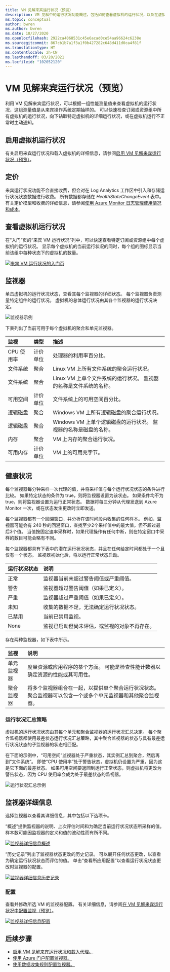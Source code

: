 ```yaml
---
title: VM 见解来宾运行状况（预览）
description: VM 见解中的运行状况功能概述，包括如何查看虚拟机的运行状况，以及在虚拟机运行不正常时接收警报。
ms.topic: conceptual
author: bwren
ms.author: bwren
ms.date: 10/27/2020
ms.openlocfilehash: 2922ca4068531c45e6acad0ce54aa96624c6238e
ms.sourcegitcommit: 867cb1b7a1f3a1f0b427282c648d411d0ca4f81f
ms.translationtype: HT
ms.contentlocale: zh-CN
ms.lasthandoff: 03/20/2021
ms.locfileid: "102052120"
---
```

# <a name="vm-insights-guest-health-preview"></a>VM 见解来宾运行状况（预览）
利用 VM 见解来宾运行状况，可以根据一组性能测量值来查看虚拟机的运行状况，这组测量值是从来宾操作系统定期抽样的。 可以快速检查订阅或资源组中所有虚拟机的运行状况，向下钻取特定虚拟机的详细运行状况，或在虚拟机运行不正常时主动通知。 

## <a name="enable-virtual-machine-health"></a>启用虚拟机运行状况
有关启用来宾运行状况和载入虚拟机的详细信息，请参阅[启用 VM 见解来宾运行状况（预览）](vminsights-health-enable.md)。

## <a name="pricing"></a>定价
来宾运行状况功能不会直接收费，但会对在 Log Analytics 工作区中引入和存储运行状况状态数据进行收费。 所有数据都存储在 *HealthStateChangeEvent* 表中。 有关定价模型和收费的详细信息，请参阅[使用 Azure Monitor 日志管理使用情况和成本](../logs/manage-cost-storage.md)。

## <a name="view-virtual-machine-health"></a>查看虚拟机运行状况
在“入门”页的“来宾 VM 运行状况”列中，可以快速查看特定订阅或资源组中每个虚拟机的运行状况。  显示每个虚拟机的当前运行状况的同时，每个组的图标显示当前该组中每种状态下的虚拟机的数量。

[![来宾 VM 运行状况的入门页](media/vminsights-health-overview/get-started-page.png)](media/vminsights-health-overview/get-started-page.png#lightbox)


## <a name="monitors"></a>监视器
单击虚拟机的运行状况状态，查看其每个监视器的详细状态。 每个监视器负责测量特定组件的运行状况。 虚拟机的总体运行状况由其各个监视器的运行状况决定。 

![监视器示例](media/vminsights-health-overview/monitors.png)

下表列出了当前可用于每个虚拟机的聚合和单元监视器。 

| 监视 | 类型 | 描述 |
|:---|:---|:---|
| CPU 使用率 | 计价单位 | 处理器的利用率百分比。 |
| 文件系统 | 聚合 | Linux VM 上所有文件系统的聚合运行状况。 |
| 文件系统  | 聚合 | Linux VM 上单个文件系统的运行状况。 监视器的名称是文件系统的名称。 |
| 可用空间 | 计价单位 | 文件系统上的可用空间百分比。 |
| 逻辑磁盘 | 聚合 | Windows VM 上所有逻辑磁盘的聚合运行状况。 |
| 逻辑磁盘  | 聚合 | Windows VM 上单个逻辑磁盘的运行状况。 监视器的名称是磁盘的名称。 |
| 内存 | 聚合 | VM 上内存的聚合运行状况。 |
| 可用内存 | 计价单位 | VM 上的可用兆字节。 |

## <a name="health-states"></a>健康状况
每个监视器每分钟采样一次代理的值，并将采样值与每个运行状况状态的条件进行比较。 如果特定状态的条件为 true，则将监视器设置为该状态。 如果条件均不为 true，则将监视器设置为运行正常状态。 数据将每三分钟从代理发送到 Azure Monitor 一次，或在状态发生更改时立即发送。

每个监视器都有一个回溯窗口，并分析在该时间段内收集的任何样本。 例如，监视器可能会有 240 秒的回溯窗口，查找至少2个采样值中的最大值，但不超过最后3个值。 当值按固定速率采样时，如果代理操作有任何中断，则在特定窗口中采样的数目可能会略有不同。

每个监视器都具有下表中的潜在运行状况状态，并且在任何给定时间都处于一个且仅有一个状态。 监视器初始化后，将以运行正常状态启动。

| 运行状况状态 | 说明 |
|:---|:---|
| 正常  | 监视器当前未超过警告阈值或严重阈值。 |
| 警告  | 监视器超过警告阈值（如果已定义）。 |
| 严重 | 监视器超过严重阈值（如果已定义）。 |
| 未知  | 收集的数据不足，无法确定运行状况状态。 |
| 已禁用 | 当前已禁用监视。 |
| None     | 监视已启动但尚未评估，或监视的对象不再存在。 |



存在两种监视器，如下表中所示。

| 监视 | 说明 |
|:---|:---|
| 单元监视器 | 度量资源或应用程序的某个方面。 可能是检查性能计数器以确定资源的性能或其可用性。 |
| 聚合监视器 | 将多个监视器组合在一起，以提供单个聚合运行状况状态。 聚合监视器可以包含一个或多个单元监视器和其他聚合监视器。 |


  
### <a name="health-rollup-policy"></a>运行状况汇总策略
虚拟机的运行状况状态由其每个单元和聚合监视器的运行状况汇总决定。 每个聚合监视器都使用最差状态运行状况汇总策略，其中聚合监视器的状态与具有最差运行状况状态的子监视器的状态相匹配。  

在下面的示例中，“可用空间”监视器处于严重状态，其实例汇总到聚合，然后再到“文件系统”。  即使“CPU 使用率”处于警告状态，虚拟机仍设置为严重，因为这是它下面的最差状态。 如果可用空间要返回到运行正常状态，则虚拟机将更改为警告状态，因为 CPU 使用率会成为处于最差状态的监视器。

![运行状况汇总示例](media/vminsights-health-overview/health-rollup-example.png)


## <a name="monitor-details"></a>监视器详细信息
选择监视器以查看其详细信息，其中包括以下选项卡。

“概述”提供监视器的说明、上次评估时间和为确定当前运行状况状态所采样的值。 样本数可能因监视器的定义和值的波动性而有所不同。

[![监视器详细信息概述](media/vminsights-health-overview/monitor-details-overview.png)](media/vminsights-health-overview/monitor-details-overview.png#lightbox)

“历史记录”列出了监视器状态更改的历史记录。 可以展开任何状态更改，以查看为确定运行状况状态而评估的值。 单击“查看所应用配置”以查看运行状况状态更改时监视器的配置。



[![监视器详细信息历史记录](media/vminsights-health-overview/monitor-details-history.png)](media/vminsights-health-overview/monitor-details-history.png#lightbox)

### <a name="configuration"></a>配置
查看并修改所选 VM 的监视器配置。 有关详细信息，请参阅[在 VM 见解来宾运行状况中配置监视（预览）](vminsights-health-enable.md)。

[![监视器详细信息配置](media/vminsights-health-overview/monitor-details-configuration.png)](media/vminsights-health-overview/monitor-details-configuration.png#lightbox)




## <a name="next-steps"></a>后续步骤

- [启用 VM 见解来宾运行状况和载入代理。](vminsights-health-enable.md)
- [使用 Azure 门户配置监视器。](vminsights-health-configure.md)
- [使用数据收集规则配置监视器。](vminsights-health-configure-dcr.md)